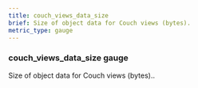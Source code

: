 ```yaml
---
title: couch_views_data_size
brief: Size of object data for Couch views (bytes).
metric_type: gauge
---
```

### couch_views_data_size gauge

Size of object data for Couch views (bytes)..